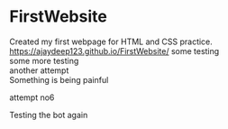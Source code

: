 # FirstWebsite
Created my first webpage for HTML and CSS practice.
https://ajaydeep123.github.io/FirstWebsite/
some testing <br>
some more testing </br>
another attempt </br>
Something is being painful

attempt no6

Testing the bot again
